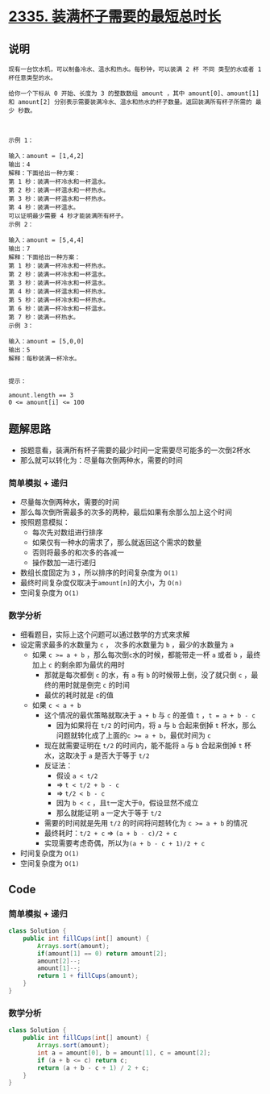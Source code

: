 # [2335. 装满杯子需要的最短总时长](https://leetcode.cn/problems/minimum-amount-of-time-to-fill-cups/description/)

## 说明

```
现有一台饮水机，可以制备冷水、温水和热水。每秒钟，可以装满 2 杯 不同 类型的水或者 1 杯任意类型的水。

给你一个下标从 0 开始、长度为 3 的整数数组 amount ，其中 amount[0]、amount[1] 和 amount[2] 分别表示需要装满冷水、温水和热水的杯子数量。返回装满所有杯子所需的 最少 秒数。

 

示例 1：

输入：amount = [1,4,2]
输出：4
解释：下面给出一种方案：
第 1 秒：装满一杯冷水和一杯温水。
第 2 秒：装满一杯温水和一杯热水。
第 3 秒：装满一杯温水和一杯热水。
第 4 秒：装满一杯温水。
可以证明最少需要 4 秒才能装满所有杯子。
示例 2：

输入：amount = [5,4,4]
输出：7
解释：下面给出一种方案：
第 1 秒：装满一杯冷水和一杯热水。
第 2 秒：装满一杯冷水和一杯温水。
第 3 秒：装满一杯冷水和一杯温水。
第 4 秒：装满一杯温水和一杯热水。
第 5 秒：装满一杯冷水和一杯热水。
第 6 秒：装满一杯冷水和一杯温水。
第 7 秒：装满一杯热水。
示例 3：

输入：amount = [5,0,0]
输出：5
解释：每秒装满一杯冷水。
 

提示：

amount.length == 3
0 <= amount[i] <= 100
```

## 题解思路

- 按题意看，装满所有杯子需要的最少时间一定需要尽可能多的一次倒2杯水
- 那么就可以转化为：尽量每次倒两种水，需要的时间

### 简单模拟 + 递归

- 尽量每次倒两种水，需要的时间
- 那么每次倒所需最多的次多的两种，最后如果有余那么加上这个时间
- 按照题意模拟：
  - 每次先对数组进行排序
  - 如果仅有一种水的需求了，那么就返回这个需求的数量
  - 否则将最多的和次多的各减一
  - 操作数加一进行递归
- 数组长度固定为 `3` ，所以排序的时间复杂度为 `O(1)`
- 最终时间复杂度仅取决于`amount[n]`的大小，为 `O(n)`
- 空间复杂度为 `O(1)`

### 数学分析

- 细看题目，实际上这个问题可以通过数学的方式来求解
- 设定需求最多的水数量为 `c` ， 次多的水数量为 `b` ，最少的水数量为 `a`
  - 如果 `c >= a + b` ，那么每次倒`c`水的时候，都能带走一杯 `a` 或者 `b` ，最终加上 `c` 的剩余即为最优的用时
    - 那就是每次都倒 `c` 的水，有 `a` 有 `b` 的时候带上倒，没了就只倒 `c` ，最终的用时就是倒完 `c` 的时间
    - 最优的耗时就是 `c`的值
  - 如果 `c < a + b`
    - 这个情况的最优策略就取决于 `a + b` 与 `c` 的差值 `t` ，`t = a + b - c`
      - 因为如果将在 `t/2` 的时间内，将 `a` 与 `b` 合起来倒掉 `t` 杯水，那么问题就转化成了上面的`c >= a + b`，最优时间为 `c`
    - 现在就需要证明在 `t/2` 的时间内，能不能将 `a` 与 `b` 合起来倒掉 `t` 杯水，这取决于 `a` 是否大于等于 `t/2`
    - 反证法：
      - 假设 `a < t/2`
      - => `t < t/2 + b - c`
      - => `t/2 < b - c`
      - 因为 `b < c` ，且`t`一定大于`0`，假设显然不成立
      - 那么就能证明 `a` 一定大于等于 `t/2`
    - 需要的时间就是先用 `t/2` 的时间将问题转化为 `c >= a + b` 的情况
    - 最终耗时：`t/2 + c` => `(a + b - c)/2 + c`
    - 实现需要考虑奇偶，所以为`(a + b - c + 1)/2 + c`
- 时间复杂度为 `O(1)`
- 空间复杂度为 `O(1)`

## Code

### 简单模拟 + 递归

```Java
class Solution {
    public int fillCups(int[] amount) {
        Arrays.sort(amount);
        if(amount[1] == 0) return amount[2];
        amount[2]--;
        amount[1]--;
        return 1 + fillCups(amount);
    }
}
```

### 数学分析

```Java
class Solution {
    public int fillCups(int[] amount) {
        Arrays.sort(amount);
        int a = amount[0], b = amount[1], c = amount[2];
        if (a + b <= c) return c;
        return (a + b - c + 1) / 2 + c;
    }
}
```

